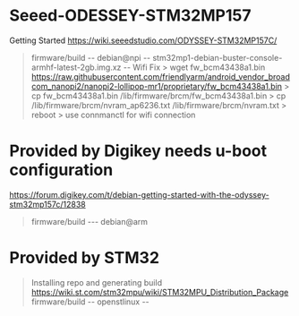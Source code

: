 # Seeed-ODESSEY-STM32MP157
Getting Started 
https://wiki.seeedstudio.com/ODYSSEY-STM32MP157C/
> firmware/build -- debian@npi -- stm32mp1-debian-buster-console-armhf-latest-2gb.img.xz 
    -- Wifi Fix
    > wget fw_bcm43438a1.bin https://raw.githubusercontent.com/friendlyarm/android_vendor_broadcom_nanopi2/nanopi2-lollipop-mr1/proprietary/fw_bcm43438a1.bin
    > cp fw_bcm43438a1.bin /lib/firmware/brcm/fw_bcm43438a1.bin
    > cp /lib/firmware/brcm/nvram_ap6236.txt /lib/firmware/brcm/nvram.txt
    > reboot
    > use connmanctl for wifi connection

# Provided by Digikey needs u-boot configuration
https://forum.digikey.com/t/debian-getting-started-with-the-odyssey-stm32mp157c/12838
> firmware/build --- debian@arm 

# Provided by STM32 
> Installing repo and generating build
https://wiki.st.com/stm32mpu/wiki/STM32MPU_Distribution_Package
> firmware/build -- openstlinux -- 
